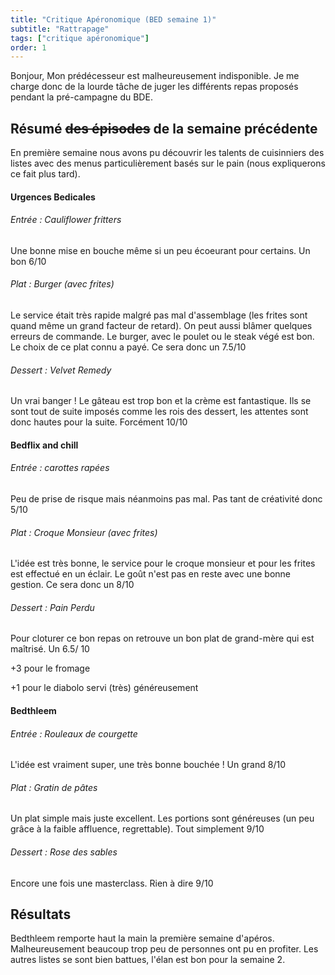 ```yaml
---
title: "Critique Apéronomique (BED semaine 1)"
subtitle: "Rattrapage"
tags: ["critique apéronomique"]
order: 1
---
```


Bonjour,
Mon prédécesseur est malheureusement indisponible. Je me charge donc de la lourde tâche de juger les différents repas proposés pendant la pré-campagne du BDE.

## Résumé ~~des épisodes~~ de la semaine précédente

En première semaine nous avons pu découvrir les talents de cuisinniers des listes avec des menus particulièrement basés sur le pain (nous expliquerons ce fait plus tard).

#### Urgences Bedicales
###### Entrée : Cauliflower fritters
Une bonne mise en bouche même si un peu écoeurant pour certains. 
Un bon 6/10

###### Plat : Burger (avec frites)
Le service était très rapide malgré pas mal d'assemblage (les frites sont quand même un grand facteur de retard). On peut aussi blâmer quelques erreurs de commande.
Le burger, avec le poulet ou le steak végé est bon. Le choix de ce plat connu a payé.
Ce sera donc un 7.5/10

###### Dessert : Velvet Remedy
Un vrai banger ! Le gâteau est trop bon et la crème est fantastique. Ils se sont tout de suite imposés comme les rois des dessert, les attentes sont donc hautes pour la suite.
Forcément 10/10


#### Bedflix and chill

###### Entrée : carottes rapées
Peu de prise de risque mais néanmoins pas mal.
Pas tant de créativité donc 5/10

###### Plat : Croque Monsieur (avec frites)
L'idée est très bonne, le service pour le croque monsieur et pour les frites est effectué en un éclair.
Le goût n'est pas en reste avec une bonne gestion.
Ce sera donc un 8/10

###### Dessert : Pain Perdu
Pour cloturer ce bon repas on retrouve un bon plat de grand-mère qui est maîtrisé. 
Un 6.5/ 10 

+3 pour le fromage 

+1 pour le diabolo servi (très) généreusement

#### Bedthleem
###### Entrée : Rouleaux de courgette
L'idée est vraiment super, une très bonne bouchée !
Un grand 8/10 
###### Plat : Gratin de pâtes
Un plat simple mais juste excellent.
Les portions sont généreuses (un peu grâce à la faible affluence, regrettable).
Tout simplement 9/10
###### Dessert : Rose des sables
Encore une fois une masterclass. 
Rien à dire 9/10

## Résultats 
Bedthleem remporte haut la main la première semaine d'apéros. Malheureusement beaucoup trop peu de personnes ont pu en profiter. 
Les autres listes se sont bien battues, l'élan est bon pour la semaine 2.